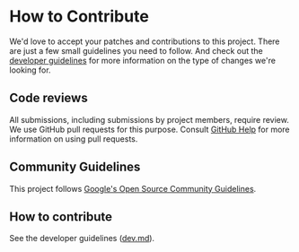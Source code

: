 # How to Contribute

We'd love to accept your patches and contributions to this project. There are
just a few small guidelines you need to follow.
And check out the [developer guidelines](dev.md) for more information on the type
of changes we're looking for.

## Code reviews

All submissions, including submissions by project members, require review. We
use GitHub pull requests for this purpose. Consult
[GitHub Help](https://help.github.com/articles/about-pull-requests/) for more
information on using pull requests.

## Community Guidelines

This project follows
[Google's Open Source Community Guidelines](https://opensource.google/conduct/).

## How to contribute

See the developer guidelines ([dev.md](dev.md)).